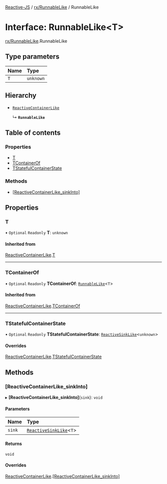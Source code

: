[Reactive-JS](../README.md) / [rx/RunnableLike](../modules/rx_RunnableLike.md) / RunnableLike

# Interface: RunnableLike<T\>

[rx/RunnableLike](../modules/rx_RunnableLike.md).RunnableLike

## Type parameters

| Name | Type |
| :------ | :------ |
| `T` | `unknown` |

## Hierarchy

- [`ReactiveContainerLike`](rx_ReactiveContainerLike.ReactiveContainerLike.md)

  ↳ **`RunnableLike`**

## Table of contents

### Properties

- [T](rx_RunnableLike.RunnableLike.md#t)
- [TContainerOf](rx_RunnableLike.RunnableLike.md#tcontainerof)
- [TStatefulContainerState](rx_RunnableLike.RunnableLike.md#tstatefulcontainerstate)

### Methods

- [[ReactiveContainerLike\_sinkInto]](rx_RunnableLike.RunnableLike.md#[reactivecontainerlike_sinkinto])

## Properties

### T

• `Optional` `Readonly` **T**: `unknown`

#### Inherited from

[ReactiveContainerLike](rx_ReactiveContainerLike.ReactiveContainerLike.md).[T](rx_ReactiveContainerLike.ReactiveContainerLike.md#t)

___

### TContainerOf

• `Optional` `Readonly` **TContainerOf**: [`RunnableLike`](rx_RunnableLike.RunnableLike.md)<`T`\>

#### Inherited from

[ReactiveContainerLike](rx_ReactiveContainerLike.ReactiveContainerLike.md).[TContainerOf](rx_ReactiveContainerLike.ReactiveContainerLike.md#tcontainerof)

___

### TStatefulContainerState

• `Optional` `Readonly` **TStatefulContainerState**: [`ReactiveSinkLike`](rx_ReactiveSinkLike.ReactiveSinkLike.md)<`unknown`\>

#### Overrides

[ReactiveContainerLike](rx_ReactiveContainerLike.ReactiveContainerLike.md).[TStatefulContainerState](rx_ReactiveContainerLike.ReactiveContainerLike.md#tstatefulcontainerstate)

## Methods

### [ReactiveContainerLike\_sinkInto]

▸ **[ReactiveContainerLike_sinkInto]**(`sink`): `void`

#### Parameters

| Name | Type |
| :------ | :------ |
| `sink` | [`ReactiveSinkLike`](rx_ReactiveSinkLike.ReactiveSinkLike.md)<`T`\> |

#### Returns

`void`

#### Overrides

[ReactiveContainerLike](rx_ReactiveContainerLike.ReactiveContainerLike.md).[[ReactiveContainerLike_sinkInto]](rx_ReactiveContainerLike.ReactiveContainerLike.md#[reactivecontainerlike_sinkinto])
